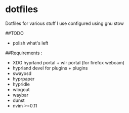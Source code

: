 # dotfiles
Dotfiles for various stuff I use
configured using gnu stow

##TODO

- polish what's left

##Requirements :
- XDG hyprland portal + wlr portal (for firefox webcam)
- hyprland devel for plugins + plugins
- swayosd
- hyprpaper
- hypridle
- wlogout
- waybar
- dunst
- nvim >=0.11

